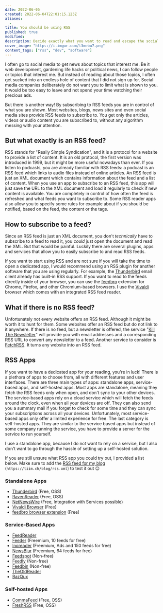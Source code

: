 ```yaml
---
date: 2022-06-05
created: 2022-06-04T22:01:15.123Z
aliases:
  -
title: You should be using RSS
published: true
modified:
description: Decide exactly what you want to read and escape the social media algorithms. How an old protocol called RSS can give you back the autonomy about what you read.
cover_image: "https://i.imgur.com/t3mebu7.png"
content_tags: ["rss", "dev", "software"]
---
```


I often go to social media to get news about topics that interest me. Be it web development, gardening life hacks or political news, I can follow people or topics that interest me. But instead of reading about those topics, I often get sucked into an endless hole of content that I did not sign up for. Social media companies deliberately do not want you to limit what is shown to you. It would be too easy to leave and not spend your time watching their precious ads.

But there is another way! By subscribing to RSS feeds you are in control of what you are shown. Most websites, blogs, news sites and even social media sites provide RSS feeds to subscribe to. You get only the articles, videos or audio content you are subscribed to, without any algorithm messing with your attention.

## But what exactly is an RSS feed?

RSS stands for "Really Simple Syndication", and it is a protocol for a website to provide a list of content. It is an old protocol, the first version was introduced in 1999, but it might be more useful nowadays than ever.
If you listen to podcasts, you are already familiar with RSS feeds: a podcast is an RSS feed which links to audio files instead of online articles.
An RSS feed is just an XML document which contains information about the feed and a list of content.
When you use an app to subscribe to an RSS feed, this app will just save the URL to the XML document and load it regularly to check if new content is available. You are completely in control of how often the feed is refreshed and what feeds you want to subscribe to. Some RSS reader apps also allow you to specify some rules for example about if you should be notified, based on the feed, the content or the tags.

## How to subscribe to a feed?

Since an RSS feed is just an XML document, you don't _technically_ have to subscribe to a feed to read it, you _could_ just open the document and read the XML. But that would be painful. Luckily there are several plugins, apps and services that allow you to easily subscribe to and read RSS feeds.

If you want to start using RSS and are not sure if you will take the time to open a dedicated app, I would recommend using an RSS plugin for another software that you are using regularly. For example, the [Thunderbird](https://thunderbird.net/) email client already has built-in RSS support. If you want to read to the feeds directly inside of your browser, you can use the [feedbro](https://nodetics.com/feedbro/) extension for Chrome, Firefox, and other Chromium-based browsers. I use the [Vivaldi](https://vivaldi.com) browser which comes with an integrated RSS feed reader.

## What if there is no RSS feed?

Unfortunately not every website offers an RSS feed. Although it might be worth it to hunt for them. Some websites offer an RSS feed but do not link to it anywhere.
If there is no feed, but a newsletter is offered, the service "[Kill The Newsletter](https://kill-the-newsletter.com)" will provide you with email addresses and a corresponding RSS URL to convert any newsletter to a feed. Another service to consider is [FetchRSS](http://fetchrss.com). It turns any website into an RSS feed.

## RSS Apps

If you want to have a dedicated app for your reading, you're in luck! There is a plethora of apps to choose from, all with different features and user interfaces.
There are three main types of apps: standalone apps, service-based apps, and self-hosted apps. Most apps are standalone, meaning they fetch the RSS feeds only when open, and don't sync to your other devices. The service-based apps rely on a cloud service which will fetch the feeds around the clock, even when all your devices are off. They can also send you a summary mail if you forget to check for some time and they can sync your subscriptions across all your devices. Unfortunately, most service-based apps only offer a limited experience for free. The last category is self-hosted apps. They are similar to the service based apps but instead of some company running the service, you have to provide a server for the service to run yourself.

I use a standalone app, because I do not want to rely on a service, but I also don't want to go through the hassle of setting up a self-hosted solution.

If you are still unsure what RSS app you could try out, I provided a list below. Make sure to add the [RSS feed for my blog](https://tiim.ch/blog/rss.xml) (`https://tiim.ch/blog/rss.xml`) to test it out 😉

### Standalone Apps

- [Thunderbird](https://thunderbird.net) (Free, OSS)
- [RavenReader](https://ravenreader.app) (Free, OSS)
- [NetNewsWire](https://netnewswire.com) (Free, Integration with Services possible)
- [Vivaldi Browser](https://vivaldi.com) (Free)
- [feedbro browser extension](https://nodetics.com/feedbro/) (Free)

### Service-Based Apps

- [FeedReader](https://feedreader.com)
- [Feeder](https://feeder.co) (Freemium, 10 feeds for free)
- [Inoreader](https://www.inoreader.com/pricing) (Freemium, Ads and 150 feeds for free)
- [NewsBlur](https://newsblur.com) (Freemium, 64 feeds for free)
- [Feedspot](https://www.feedspot.com) (Non-free)
- [Feedly](https://feedly.com) (Non-free)
- [Feedbin](https://feedbin.com) (Non-free)
- [TheOldReader](https://theoldreader.com)
- [BazQux](https://bazqux.com)

### Self-hosted Apps

- [CommaFeed](https://www.commafeed.com/) (Free, OSS)
- [FreshRSS](https://freshrss.org) (Free, OSS)
